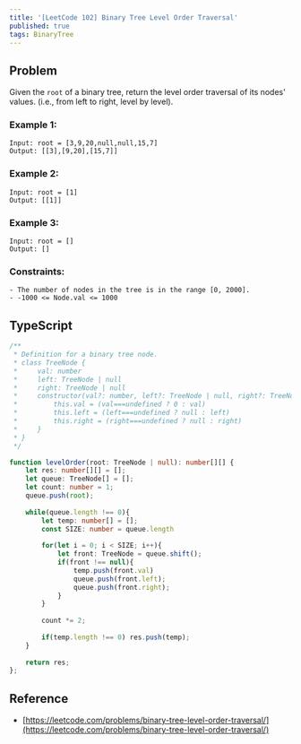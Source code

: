 ```yaml
---
title: '[LeetCode 102] Binary Tree Level Order Traversal'
published: true
tags: BinaryTree
---
```


## Problem

Given the `root` of a binary tree, return the level order traversal of its nodes' values. (i.e., from left to right, level by level).

### Example 1:

```
Input: root = [3,9,20,null,null,15,7]
Output: [[3],[9,20],[15,7]]
```

### Example 2:

```
Input: root = [1]
Output: [[1]]
```

### Example 3:

```
Input: root = []
Output: []
```
 
### Constraints:

```
- The number of nodes in the tree is in the range [0, 2000].
- -1000 <= Node.val <= 1000
```

## TypeScript

```typescript
/**
 * Definition for a binary tree node.
 * class TreeNode {
 *     val: number
 *     left: TreeNode | null
 *     right: TreeNode | null
 *     constructor(val?: number, left?: TreeNode | null, right?: TreeNode | null) {
 *         this.val = (val===undefined ? 0 : val)
 *         this.left = (left===undefined ? null : left)
 *         this.right = (right===undefined ? null : right)
 *     }
 * }
 */

function levelOrder(root: TreeNode | null): number[][] {
    let res: number[][] = [];
    let queue: TreeNode[] = [];
    let count: number = 1;
    queue.push(root);
    
    while(queue.length !== 0){
        let temp: number[] = [];
        const SIZE: number = queue.length
        
        for(let i = 0; i < SIZE; i++){
            let front: TreeNode = queue.shift();
            if(front !== null){
                temp.push(front.val)
                queue.push(front.left);
                queue.push(front.right);
            }
        }
        
        count *= 2;
        
        if(temp.length !== 0) res.push(temp);
    }
    
    return res;
};
```

## Reference

- [https://leetcode.com/problems/binary-tree-level-order-traversal/](https://leetcode.com/problems/binary-tree-level-order-traversal/)
